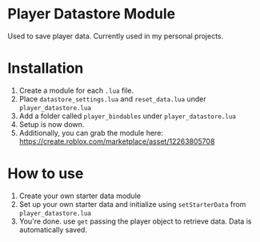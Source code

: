 # Player Datastore Module
Used to save player data. Currently used in my personal projects.

# Installation
1. Create a module for each `.lua` file.
2. Place `datastore_settings.lua` and `reset_data.lua` under `player_datastore.lua`
3. Add a folder called `player_bindables` under `player_datastore.lua`
4. Setup is now down.
5. Additionally, you can grab the module here: https://create.roblox.com/marketplace/asset/12263805708

# How to use
1. Create your own starter data module
2. Set up your own starter data and initialize using `setStarterData` from `player_datastore.lua`
3. You're done. use `get` passing the player object to retrieve data. Data is automatically saved.
